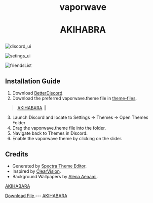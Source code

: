 # <p align = 'center'> vaporwave </p>

<!--- THEME VERSIONS --->



<!--- Version 1: AKIHABARA --->
# <p align = 'center'> AKIHABRA </p>

![discord_ui](https://github.com/qilin2/vaporwave/blob/main/preview/akihabara/akihabara_discord_ui-.png)

![setings_ui](https://github.com/qilin2/vaporwave/blob/main/preview/akihabara/akihabara_friendlist_ui.png)

![friendsList](https://github.com/qilin2/vaporwave/blob/main/preview/akihabara/akihabara_settings_ui.png)

## Installation Guide
1. Download [BetterDiscord](https://betterdiscord.app/).
2. Download the preferred vaporwave.theme file in [theme-files](https://github.com/qilin2/vaporwave/tree/main/theme-files).
> [AKIHABARA](https://downgit.github.io/#/home?url=https://github.com/qilin2/vaporwave/blob/main/theme-files/vaporwave_akihabara.theme.css) || 
3. Launch Discord and locate to Settings -> Themes -> Open Themes Folder
4. Drag the vaporwave.theme file into the folder.
5. Navigate back to Themes in Discord.
6. Enable the vaporwave theme by clicking on the slider.

## Credits
* Generated by [Spectra Theme Editor](https://github.com/codedotspectra/themes).
* Inspired by [ClearVision](https://github.com/ClearVision/ClearVision-v6).
* Background Wallpapers by [Alena Aenami](https://www.artstation.com/aenamiart).

<a href="" download></a>
[AKIHABARA](https://qilin2.github.io/themes/theme-files/vaporwave_akihabara.theme.css)

<a href="https://qilin2.github.io/themes/theme-files/vaporwave_akihabara.theme.css" download rel="noopener noreferrer" target="_blank">
   Download File
</a>
---
<a href="https://qilin2.github.io/themes/theme-files/vaporwave_akihabara.theme.css" target="_blank">AKIHABARA </a>

<a href="https://qilin2.github.io/themes/theme-files/vaporwave_akihabara.theme.css" download>

